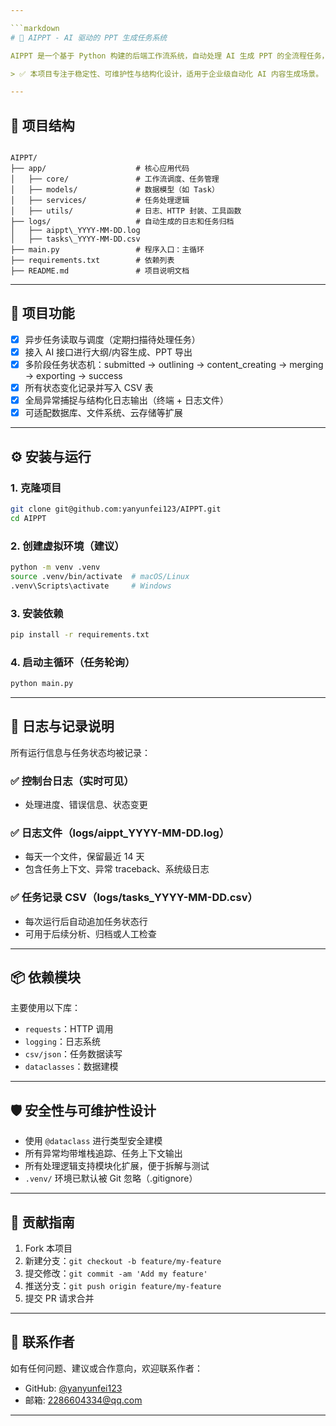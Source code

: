 ```yaml
---

```markdown
# 🧠 AIPPT - AI 驱动的 PPT 生成任务系统

AIPPT 是一个基于 Python 构建的后端工作流系统，自动处理 AI 生成 PPT 的全流程任务，包括任务发起、内容生成、合并导出、状态追踪、异常日志记录与结构化归档。

> ✅ 本项目专注于稳定性、可维护性与结构化设计，适用于企业级自动化 AI 内容生成场景。

---
```


## 📁 项目结构

```

AIPPT/
├── app/                    # 核心应用代码
│   ├── core/               # 工作流调度、任务管理
│   ├── models/             # 数据模型（如 Task）
│   ├── services/           # 任务处理逻辑
│   ├── utils/              # 日志、HTTP 封装、工具函数
├── logs/                   # 自动生成的日志和任务归档
│   ├── aippt\_YYYY-MM-DD.log
│   ├── tasks\_YYYY-MM-DD.csv
├── main.py                 # 程序入口：主循环
├── requirements.txt        # 依赖列表
├── README.md               # 项目说明文档

````

---

## 🚀 项目功能

- [x] 异步任务读取与调度（定期扫描待处理任务）
- [x] 接入 AI 接口进行大纲/内容生成、PPT 导出
- [x] 多阶段任务状态机：submitted → outlining → content_creating → merging → exporting → success
- [x] 所有状态变化记录并写入 CSV 表
- [x] 全局异常捕捉与结构化日志输出（终端 + 日志文件）
- [x] 可适配数据库、文件系统、云存储等扩展

---

## ⚙️ 安装与运行

### 1. 克隆项目

```bash
git clone git@github.com:yanyunfei123/AIPPT.git
cd AIPPT
````

### 2. 创建虚拟环境（建议）

```bash
python -m venv .venv
source .venv/bin/activate  # macOS/Linux
.venv\Scripts\activate     # Windows
```

### 3. 安装依赖

```bash
pip install -r requirements.txt
```

### 4. 启动主循环（任务轮询）

```bash
python main.py
```

---

## 📝 日志与记录说明

所有运行信息与任务状态均被记录：

### ✅ 控制台日志（实时可见）

* 处理进度、错误信息、状态变更

### ✅ 日志文件（logs/aippt\_YYYY-MM-DD.log）

* 每天一个文件，保留最近 14 天
* 包含任务上下文、异常 traceback、系统级日志

### ✅ 任务记录 CSV（logs/tasks\_YYYY-MM-DD.csv）

* 每次运行后自动追加任务状态行
* 可用于后续分析、归档或人工检查

---

## 📦 依赖模块

主要使用以下库：

* `requests`：HTTP 调用
* `logging`：日志系统
* `csv/json`：任务数据读写
* `dataclasses`：数据建模

---

## 🛡️ 安全性与可维护性设计

* 使用 `@dataclass` 进行类型安全建模
* 所有异常均带堆栈追踪、任务上下文输出
* 所有处理逻辑支持模块化扩展，便于拆解与测试
* `.venv/` 环境已默认被 Git 忽略（.gitignore）

---

## 🤝 贡献指南

1. Fork 本项目
2. 新建分支：`git checkout -b feature/my-feature`
3. 提交修改：`git commit -am 'Add my feature'`
4. 推送分支：`git push origin feature/my-feature`
5. 提交 PR 请求合并

---

## 📮 联系作者

如有任何问题、建议或合作意向，欢迎联系作者：

* GitHub: [@yanyunfei123](https://github.com/yanyunfei123)
* 邮箱: 2286604334@qq.com

---
